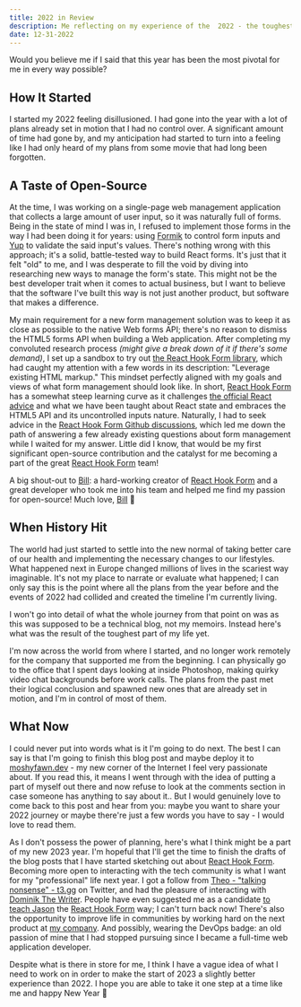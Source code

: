 ```yaml
---
title: 2022 in Review
description: Me reflecting on my experience of the  2022 - the toughest year for me yet
date: 12-31-2022
---
```

Would you believe me if I said that this year has been the most pivotal for me in every way possible?

## How It Started

I started my 2022 feeling disillusioned. I had gone into the year with a lot of plans already set in motion that I had no control over. A significant amount of time had gone by, and my anticipation had started to turn into a feeling like I had only heard of my plans from some movie that had long been forgotten.

## A Taste of Open-Source

At the time, I was working on a single-page web management application that collects a large amount of user input, so it was naturally full of forms. Being in the state of mind I was in, I refused to implement those forms in the way I had been doing it for years: using [Formik](https://github.com/jaredpalmer/formik) to control form inputs and [Yup](https://github.com/jquense/yup) to validate the said input's values. There's nothing wrong with this approach; it's a solid, battle-tested way to build React forms. It's just that it felt "old" to me, and I was desperate to fill the void by diving into researching new ways to manage the form's state. This might not be the best developer trait when it comes to actual business, but I want to believe that the software I've built this way is not just another product, but software that makes a difference.

My main requirement for a new form management solution was to keep it as close as possible to the native Web forms API; there's no reason to dismiss the HTML5 forms API when building a Web application. After completing my convoluted research process _(might give a break down of it if there's some demand)_, I set up a sandbox to try out [the React Hook Form library](https://github.com/react-hook-form/react-hook-form), which had caught my attention with a few words in its description: "Leverage existing HTML markup." This mindset perfectly aligned with my goals and views of what form management should look like. In short, [React Hook Form](https://github.com/react-hook-form/react-hook-form) has a somewhat steep learning curve as it challenges [the official React advice](https://reactjs.org/docs/forms.html#controlled-components) and what we have been taught about React state and embraces the HTML5 API and its uncontrolled inputs nature. Naturally, I had to seek advice in the [React Hook Form Github discussions](https://github.com/react-hook-form/react-hook-form/discussions), which led me down the path of answering a few already existing questions about form management while I waited for my answer. Little did I know, that would be my first significant open-source contribution and the catalyst for me becoming a part of the great [React Hook Form](https://github.com/react-hook-form/react-hook-form) team!

A big shout-out to [Bill](https://twitter.com/bluebill1049): a hard-working creator of [React Hook Form](https://github.com/react-hook-form/react-hook-form) and a great developer who took me into his team and helped me find my passion for open-source! Much love, [Bill](https://twitter.com/bluebill1049) 🖤

## When History Hit

The world had just started to settle into the new normal of taking better care of our health and implementing the necessary changes to our lifestyles. What happened next in Europe changed millions of lives in the scariest way imaginable. It's not my place to narrate or evaluate what happened; I can only say this is the point where all the plans from the year before and the events of 2022 had collided and created the timeline I'm currently living.

I won't go into detail of what the whole journey from that point on was as this was supposed to be a technical blog, not my memoirs. Instead here's what was the result of the toughest part of my life yet.

I'm now across the world from where I started, and no longer work remotely for the company that supported me from the beginning. I can physically go to the office that I spent days looking at inside Photoshop, making quirky video chat backgrounds before work calls. The plans from the past met their logical conclusion and spawned new ones that are already set in motion, and I'm in control of most of them.

## What Now

I could never put into words what is it I'm going to do next. The best I can say is that I'm going to finish this blog post and maybe deploy it to [moshyfawn.dev](https://moshyfawn.dev/) - my new corner of the Internet I feel very passionate about. If you read this, it means I went through with the idea of putting a part of myself out there and now refuse to look at the comments section in case someone has anything to say about it.. But I would genuinely love to come back to this post and hear from you: maybe you want to share your 2022 journey or maybe there're just a few words you have to say - I would love to read them.

As I don't possess the power of planning, here's what I think might be a part of my new 2023 year. I'm hopeful that I'll get the time to finish the drafts of the blog posts that I have started sketching out about [React Hook Form](https://github.com/react-hook-form/react-hook-form). Becoming more open to interacting with the tech community is what I want for my "professional" life next year. I got a follow from [Theo - "talking nonsense" - t3.gg](https://twitter.com/t3dotgg) on Twitter, and had the pleasure of interacting with [Dominik The Writer](https://twitter.com/TkDodo). People have even suggested me as a candidate [to teach Jason](https://twitter.com/LWJShow) the [React Hook Form](https://github.com/react-hook-form/react-hook-form) way; I can't turn back now! There's also the opportunity to improve life in communities by working hard on the next product at [my company](https://smart-one.ca/). And possibly, wearing the DevOps badge: an old passion of mine that I had stopped pursuing since I became a full-time web application developer.

Despite what is there in store for me, I think I have a vague idea of what I need to work on in order to make the start of 2023 a slightly better experience than 2022. I hope you are able to take it one step at a time like me and happy New Year 🎄